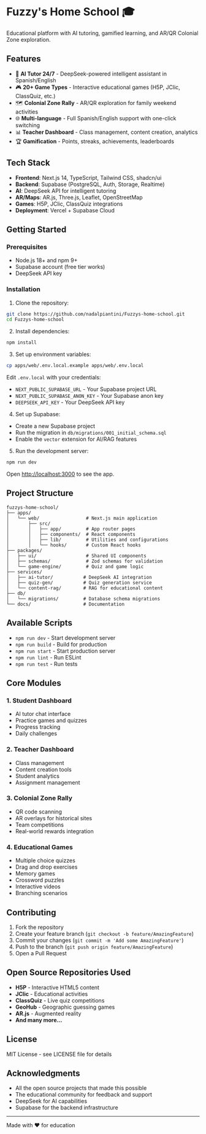 # Fuzzy's Home School 🎓

Educational platform with AI tutoring, gamified learning, and AR/QR Colonial Zone exploration.

## Features

- 🧠 **AI Tutor 24/7** - DeepSeek-powered intelligent assistant in Spanish/English
- 🎮 **20+ Game Types** - Interactive educational games (H5P, JClic, ClassQuiz, etc.)
- 🗺️ **Colonial Zone Rally** - AR/QR exploration for family weekend activities
- 🌐 **Multi-language** - Full Spanish/English support with one-click switching
- 📊 **Teacher Dashboard** - Class management, content creation, analytics
- 🏆 **Gamification** - Points, streaks, achievements, leaderboards

## Tech Stack

- **Frontend**: Next.js 14, TypeScript, Tailwind CSS, shadcn/ui
- **Backend**: Supabase (PostgreSQL, Auth, Storage, Realtime)
- **AI**: DeepSeek API for intelligent tutoring
- **AR/Maps**: AR.js, Three.js, Leaflet, OpenStreetMap
- **Games**: H5P, JClic, ClassQuiz integrations
- **Deployment**: Vercel + Supabase Cloud

## Getting Started

### Prerequisites

- Node.js 18+ and npm 9+
- Supabase account (free tier works)
- DeepSeek API key

### Installation

1. Clone the repository:
```bash
git clone https://github.com/nadalpiantini/Fuzzys-home-school.git
cd Fuzzys-home-school
```

2. Install dependencies:
```bash
npm install
```

3. Set up environment variables:
```bash
cp apps/web/.env.local.example apps/web/.env.local
```

Edit `.env.local` with your credentials:
- `NEXT_PUBLIC_SUPABASE_URL` - Your Supabase project URL
- `NEXT_PUBLIC_SUPABASE_ANON_KEY` - Your Supabase anon key
- `DEEPSEEK_API_KEY` - Your DeepSeek API key

4. Set up Supabase:
- Create a new Supabase project
- Run the migration in `db/migrations/001_initial_schema.sql`
- Enable the `vector` extension for AI/RAG features

5. Run the development server:
```bash
npm run dev
```

Open [http://localhost:3000](http://localhost:3000) to see the app.

## Project Structure

```
fuzzys-home-school/
├── apps/
│   └── web/                 # Next.js main application
│       ├── src/
│       │   ├── app/         # App router pages
│       │   ├── components/  # React components
│       │   ├── lib/         # Utilities and configurations
│       │   └── hooks/       # Custom React hooks
├── packages/
│   ├── ui/                  # Shared UI components
│   ├── schemas/             # Zod schemas for validation
│   └── game-engine/         # Quiz and game logic
├── services/
│   ├── ai-tutor/           # DeepSeek AI integration
│   ├── quiz-gen/           # Quiz generation service
│   └── content-rag/        # RAG for educational content
├── db/
│   └── migrations/         # Database schema migrations
└── docs/                   # Documentation
```

## Available Scripts

- `npm run dev` - Start development server
- `npm run build` - Build for production
- `npm run start` - Start production server
- `npm run lint` - Run ESLint
- `npm run test` - Run tests

## Core Modules

### 1. Student Dashboard
- AI tutor chat interface
- Practice games and quizzes
- Progress tracking
- Daily challenges

### 2. Teacher Dashboard
- Class management
- Content creation tools
- Student analytics
- Assignment management

### 3. Colonial Zone Rally
- QR code scanning
- AR overlays for historical sites
- Team competitions
- Real-world rewards integration

### 4. Educational Games
- Multiple choice quizzes
- Drag and drop exercises
- Memory games
- Crossword puzzles
- Interactive videos
- Branching scenarios

## Contributing

1. Fork the repository
2. Create your feature branch (`git checkout -b feature/AmazingFeature`)
3. Commit your changes (`git commit -m 'Add some AmazingFeature'`)
4. Push to the branch (`git push origin feature/AmazingFeature`)
5. Open a Pull Request

## Open Source Repositories Used

- **H5P** - Interactive HTML5 content
- **JClic** - Educational activities
- **ClassQuiz** - Live quiz competitions
- **GeoHub** - Geographic guessing games
- **AR.js** - Augmented reality
- **And many more...**

## License

MIT License - see LICENSE file for details

## Acknowledgments

- All the open source projects that made this possible
- The educational community for feedback and support
- DeepSeek for AI capabilities
- Supabase for the backend infrastructure

---

Made with ❤️ for education